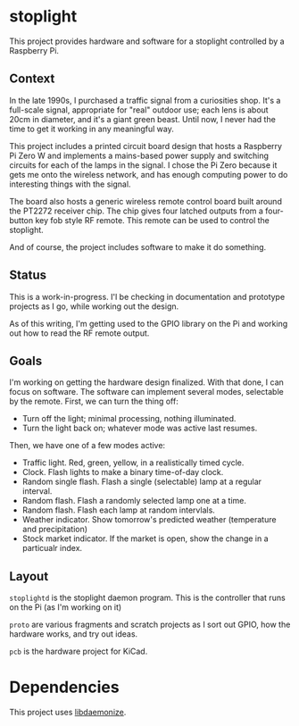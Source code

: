 # stoplight
This project provides hardware and software for a stoplight controlled by a Raspberry Pi.

## Context
In the late 1990s, I purchased a traffic signal from a curiosities shop. It's a full-scale signal, appropriate for
"real" outdoor use; each lens is about 20cm in diameter, and it's a giant green beast. Until now, I never had the
time to get it working in any meaningful way.

This project includes a printed circuit board design that hosts a Raspberry Pi Zero W and implements a
mains-based power supply and switching circuits for each of the lamps in the signal. I chose the Pi Zero because
it gets me onto the wireless network, and has enough computing power to do interesting things with the signal.

The board also hosts a generic wireless remote control board built around the PT2272 receiver chip. The chip
gives four latched outputs from a four-button key fob style RF remote. This remote can be used to control
the stoplight.

And of course, the project includes software to make it do something.

## Status
This is a work-in-progress. I'l be checking in documentation and prototype projects as I go, while working out the design.

As of this writing, I'm getting used to the GPIO library on the Pi and working out how to read the RF remote output.

## Goals

I'm working on getting the hardware design finalized. With that done, I can focus on software.
The software can implement several modes, selectable by the remote. First, we can turn the thing off:

* Turn off the light; minimal processing, nothing illuminated.
* Turn the light back on; whatever mode was active last resumes.

Then, we have one of a few modes active:

* Traffic light. Red, green, yellow, in a realistically timed cycle.
* Clock. Flash lights to make a binary time-of-day clock.
* Random single flash. Flash a single (selectable) lamp at a regular interval.
* Random flash. Flash a randomly selected lamp one at a time.
* Random flash. Flash each lamp at random intervlals. 
* Weather indicator. Show tomorrow's predicted weather (temperature and precipitation)
* Stock market indicator. If the market is open, show the change in a particualr index.

## Layout

`stoplightd` is the stoplight daemon program. This is the controller that runs on the Pi (as I'm working on it)

`proto` are various fragments and scratch projects as I sort out GPIO, how the hardware works, and try out ideas.

`pcb` is the hardware project for KiCad.


# Dependencies

This project uses [libdaemonize](https://github.com/Aethelflaed/libdaemonize).



